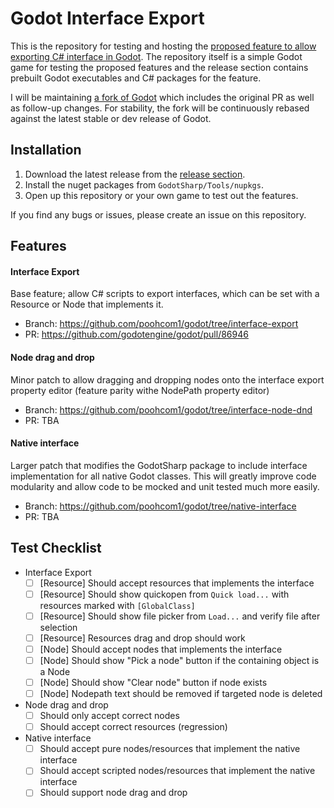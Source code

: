# Godot Interface Export

This is the repository for testing and hosting the [proposed feature to allow exporting C# interface in Godot](https://github.com/godotengine/godot-proposals/issues/8722). The repository itself is a simple Godot game for testing the proposed features and the release section contains prebuilt Godot executables and C# packages for the feature.

I will be maintaining [a fork of Godot](https://github.com/poohcom1/godot/tree/interface-export-branch) which includes the original PR as well as follow-up changes. For stability, the fork will be continuously rebased against the latest stable or dev release of Godot.

## Installation

1. Download the latest release from the [release section](https://github.com/poohcom1/godot-interface-export-demo/releases).
2. Install the nuget packages from `GodotSharp/Tools/nupkgs`.
3. Open up this repository or your own game to test out the features.

If you find any bugs or issues, please create an issue on this repository.

## Features

#### Interface Export

Base feature; allow C# scripts to export interfaces, which can be set with a Resource or Node that implements it.

- Branch: https://github.com/poohcom1/godot/tree/interface-export
- PR: https://github.com/godotengine/godot/pull/86946

#### Node drag and drop

Minor patch to allow dragging and dropping nodes onto the interface export property editor (feature parity withe NodePath property editor)

- Branch: https://github.com/poohcom1/godot/tree/interface-node-dnd
- PR: TBA

#### Native interface

Larger patch that modifies the GodotSharp package to include interface implementation for all native Godot classes. This will greatly improve code modularity and allow code to be mocked and unit tested much more easily.

- Branch: https://github.com/poohcom1/godot/tree/native-interface
- PR: TBA

## Test Checklist

- Interface Export
  - [ ] [Resource] Should accept resources that implements the interface
  - [ ] [Resource] Should show quickopen from `Quick load...` with resources marked with `[GlobalClass]`
  - [ ] [Resource] Should show file picker from `Load...` and verify file after selection
  - [ ] [Resource] Resources drag and drop should work
  - [ ] [Node] Should accept nodes that implements the interface
  - [ ] [Node] Should show "Pick a node" button if the containing object is a Node
  - [ ] [Node] Should show "Clear node" button if node exists
  - [ ] [Node] Nodepath text should be removed if targeted node is deleted
- Node drag and drop
  - [ ] Should only accept correct nodes
  - [ ] Should accept correct resources (regression)
- Native interface
  - [ ] Should accept pure nodes/resources that implement the native interface
  - [ ] Should accept scripted nodes/resources that implement the native interface
  - [ ] Should support node drag and drop
